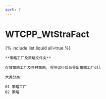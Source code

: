 ```yaml
---
sort: 7
---
```


# WTCPP_WtStraFact

{% include list.liquid all=true %}

```tip
**策略工厂及策略文件夹**

存放策略工厂及各种策略, 程序运行后会导出策略工厂dll

大类分类: 

01 策略工厂
02 策略
```